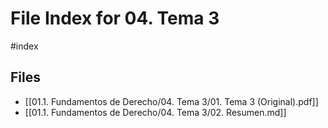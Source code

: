 # File Index for 04. Tema 3
#index

## Files

- [[01.1. Fundamentos de Derecho/04. Tema 3/01. Tema 3 (Original).pdf]]
- [[01.1. Fundamentos de Derecho/04. Tema 3/02. Resumen.md]]
